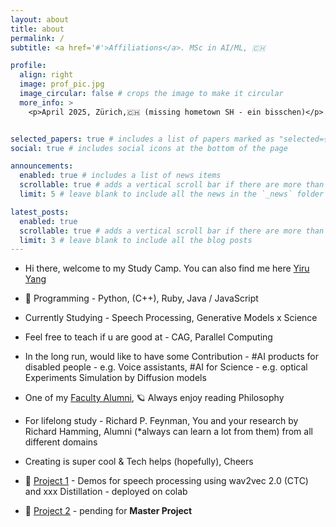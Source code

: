 ```yaml
---
layout: about
title: about
permalink: /
subtitle: <a href='#'>Affiliations</a>. MSc in AI/ML, 🇨🇭

profile:
  align: right
  image: prof_pic.jpg
  image_circular: false # crops the image to make it circular
  more_info: >
    <p>April 2025, Zürich,🇨🇭 (missing hometown SH - ein bisschen)</p>


selected_papers: true # includes a list of papers marked as "selected={true}"
social: true # includes social icons at the bottom of the page

announcements:
  enabled: true # includes a list of news items
  scrollable: true # adds a vertical scroll bar if there are more than 3 news items
  limit: 5 # leave blank to include all the news in the `_news` folder

latest_posts:
  enabled: true
  scrollable: true # adds a vertical scroll bar if there are more than 3 new posts items
  limit: 3 # leave blank to include all the blog posts
--- 
```

- Hi there, welcome to my Study Camp. You can also find me here [Yiru Yang](https://www.linkedin.com/in/yiru-yang-420ab1198/)
- 📍 Programming - Python, (C++), Ruby, Java / JavaScript
- Currently Studying - Speech Processing, Generative Models x Science
- Feel free to teach if u are good at - CAG, Parallel Computing

- In the long run, would like to have some Contribution - #AI products for disabled people - e.g. Voice assistants, #AI for Science - e.g. optical Experiments Simulation by Diffusion models

- One of my [Faculty Alumni](https://en.wikipedia.org/wiki/Zhu_Min_(economist)), 🪐 Always enjoy reading Philosophy

- For lifelong study - Richard P. Feynman, You and your research by Richard Hamming, Alumni (*always can learn a lot from them) from all different domains

- Creating is super cool & Tech helps (hopefully), Cheers<br>

- 📍 [Project 1](https://yiruyang2025.github.io/blog/2025/Speech-Processing-25/) - Demos for speech processing using wav2vec 2.0 (CTC) and xxx Distillation - deployed on colab
- 📍 [Project 2](https://yiruyang2025.github.io/blog/2025/Master-Thesis-in-Audio-25/) - pending for **Master Project**

<div style="height: 7.5rem;"></div>
